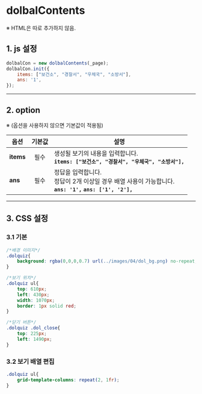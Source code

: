 # dolbalContents

※ HTML은 따로 추가하지 않음.


## 1. js 설정
```javascript
dolbalCon = new dolbalContents(_page);
dolbalCon.init({
    items: ["보건소", "경찰서", "우체국", "소방서"],
    ans: '1',
});
```

***

## 2. option
※ (옵션을 사용하지 않으면 기본값이 적용됨)

|옵션|기본값|설명|
|---|:---:|---|
|**items**|필수|생성될 보기의 내용을 입력합니다.<br>**`items: ["보건소", "경찰서", "우체국", "소방서"],`**|
|**ans**|필수|정답을 입력합니다.<br>정답이 2개 이상일 경우 배열 사용이 가능합니다.<br>**`ans: '1',`** **`ans: ['1', '2'],`**|

***

## 3. CSS 설정

### 3.1 기본
```css
/*배경 이미지*/
.dolquiz{
    background: rgba(0,0,0,0.7) url(../images/04/dol_bg.png) no-repeat;
}

/*보기 위치*/
.dolquiz ul{
    top: 610px;
    left: 430px;
    width: 1070px;
    border: 1px solid red;
}

/*닫기 버튼*/
.dolquiz .dol_close{
    top: 225px;
    left: 1490px;
}
```
### 3.2 보기 배열 편집
```css
.dolquiz ul{
    grid-template-columns: repeat(2, 1fr);
}
```



